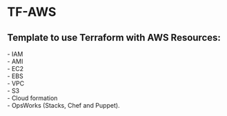 <h1> TF-AWS</h1>

<h2>Template to use Terraform with AWS Resources:</h2>
- IAM </br>
- AMI </br>
- EC2 </br>
- EBS </br>
- VPC </br>
- S3 </br>
- Cloud formation </br>
- OpsWorks (Stacks, Chef and Puppet).
